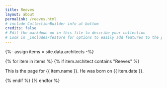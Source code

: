 ```yaml
---
title: Reeves
layout: about
permalink: /reeves.html
# include CollectionBuilder info at bottom
credits: false
# Edit the markdown on in this file to describe your collection
# Look in _includes/feature for options to easily add features to the page
---
```



{%- assign items = site.data.architects -%}

{% for item in items %}
{% if item.architect contains "Reeves" %}

This is the page for {{ item.name }}.
He was born on {{ item.date }}.

{% endif %}
{% endfor %}
